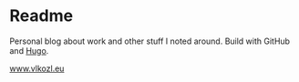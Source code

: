 # Readme
Personal blog about work and other stuff I noted around. 
Build with GitHub and [Hugo](https://gohugo.io/).

www.vlkozl.eu
